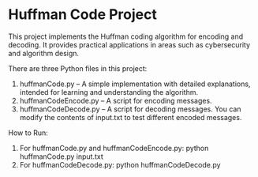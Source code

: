 # Huffman Code Project

This project implements the Huffman coding algorithm for encoding and decoding. It provides practical applications in areas such as cybersecurity and algorithm design.

There are three Python files in this project:
  1. huffmanCode.py – A simple implementation with detailed explanations, intended for learning and understanding the algorithm.
  2. huffmanCodeEncode.py – A script for encoding messages.
  3. huffmanCodeDecode.py – A script for decoding messages.
You can modify the contents of input.txt to test different encoded messages.

How to Run:
  1. For huffmanCode.py and huffmanCodeEncode.py: python huffmanCode.py input.txt
  2. For huffmanCodeDecode.py: python huffmanCodeDecode.py
